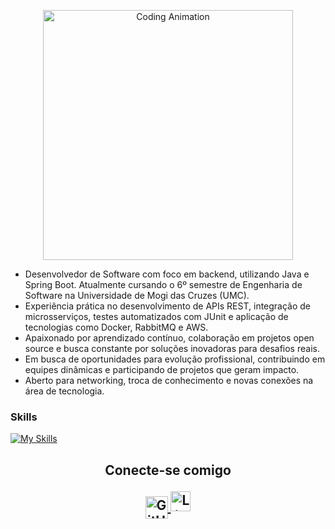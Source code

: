 <p align="center">
  <img src="https://media.giphy.com/media/qgQUggAC3Pfv687qPC/giphy.gif" alt="Coding Animation" width="400"/>
</p>



- Desenvolvedor de Software com foco em backend, utilizando Java e Spring Boot. Atualmente cursando o 6º semestre de Engenharia de Software na Universidade de Mogi das Cruzes (UMC).
- Experiência prática no desenvolvimento de APIs REST, integração de microsserviços, testes automatizados com JUnit e aplicação de tecnologias como Docker, RabbitMQ e AWS.
- Apaixonado por aprendizado contínuo, colaboração em projetos open source e busca constante por soluções inovadoras para desafios reais.
- Em busca de oportunidades para evolução profissional, contribuindo em equipes dinâmicas e participando de projetos que geram impacto.
- Aberto para networking, troca de conhecimento e novas conexões na área de tecnologia.


### Skills

[![My Skills](https://skillicons.dev/icons?i=java,spring,postgres,docker,aws,git,githubactions,rabbitmq,junit)](https://skillicons.dev)

<h2 align="center"> Conecte-se comigo </p>

 <p align="center">
  <a href="https://gitfollio.vercel.app/kowalskiig" target="_blank">
    <img src="https://cdn.jsdelivr.net/gh/devicons/devicon/icons/github/github-original.svg" alt="GitHub Portfolio" width="36" style="vertical-align:middle;"/>
    
  </a>
  <a href="https://www.linkedin.com/in/gustavokowalski/" target="_blank">
    <img src="https://cdn.jsdelivr.net/gh/devicons/devicon/icons/linkedin/linkedin-original.svg" alt="LinkedIn" width="32" />
  </a>
</p>

  
</p>



<!-- GitFolio:start
{
  "gitfolio": "on",
  "name": "Gustavo Kowalski",
  "email": "gukowalski.dev@gmail.com",
  "tagline": "Back-end developer",
  "avatar_url": "https://avatars.githubusercontent.com/u/132960061?v=4",
  "website": "",
  "githubUser": "kowalskiig",
  "linkedinUser": "https://www.linkedin.com/in/gustavokowalski/",
  "about": "Estudante de Engenharia de Software (UMC, 6º semestre, noturno) focado no desenvolvimento Backend utlizando Java e Spring Boot. ",
  "showStars": true,
  "showFollowers": true,
  "followers": 5,
  "following": 1,
  "themeId": "cyberpunk",
  "tech": [
  "Java",
  "Spring Boot"
],
  "projects": [
  {
    "id": 1066631063,
    "repoName": "Breast-Cancer-Wisconsin",
    "url": "https://github.com/kowalskiig/Breast-Cancer-Wisconsin",
    "stars": 0,
    "description": "Pesquisa com Machine Learning (SVM) e Scikit-learn aplicada ao dataset Breast Cancer Wisconsin, avaliando desempenho com K-Fold e ShuffleSplit para diagnóstico biomédico.",
    "image": "",
    "techs": [
      "Python",
      "Scikit-learn",
      "Pandas",
      "NumPy"
    ],
    "deploy": "",
    "highlighted": false
  },
  {
    "id": 1051706115,
    "repoName": "Analisador-Credito",
    "url": "https://github.com/kowalskiig/Analisador-Credito",
    "stars": 0,
    "description": "Projeto usando arquitetura de microservicos com Spring Boot, comunicação assíncrona com RabbitMQ.",
    "image": "",
    "techs": [
      "Java",
      "Spring Boot",
      "RabbitMQ",
      "Docker",
      "PostgreSQL"
    ],
    "deploy": "",
    "highlighted": false
  },
  {
    "id": 1015595945,
    "repoName": "Api-compartihar-receitas",
    "url": "https://github.com/kowalskiig/Api-compartihar-receitas",
    "stars": 0,
    "description": "REST API para gerenciamento de receitas, construída em Spring Boot, com CI/CD, cobertura alta de código(90%) e documentação no Swagger.",
    "image": "",
    "techs": [
      "Java",
      "Spring Boot",
      "Spring Security",
      "OAuth2/JWT",
      "JUnit",
      "Docker",
      "GitHub Actions",
      "Swagger/OpenAPI"
    ],
    "deploy": "",
    "highlighted": true
  }
]
}
GitFolio:end -->
  

